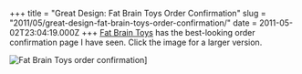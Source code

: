+++
title = "Great Design: Fat Brain Toys Order Confirmation"
slug = "2011/05/great-design-fat-brain-toys-order-confirmation/"
date = 2011-05-02T23:04:19.000Z
+++
[Fat Brain Toys](http://www.fatbraintoys.com/) has the best-looking order confirmation page I have seen. Click the image for a larger version.

![Fat Brain Toys order confirmation](/problog/images/2011/fat_brain_confirmation_redacted_small.png)]
